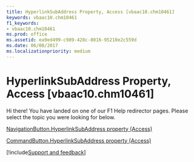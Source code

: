 ```yaml
---
title: HyperlinkSubAddress Property, Access [vbaac10.chm10461]
keywords: vbaac10.chm10461
f1_keywords:
- vbaac10.chm10461
ms.prod: office
ms.assetid: ea9ed499-c989-428c-8016-95210e2c559d
ms.date: 06/08/2017
ms.localizationpriority: medium
---
```



# HyperlinkSubAddress Property, Access [vbaac10.chm10461]

Hi there! You have landed on one of our F1 Help redirector pages. Please select the topic you were looking for below.

[NavigationButton.HyperlinkSubAddress property (Access)](https://msdn.microsoft.com/library/0fe41327-293b-ad6c-b8fe-0b30d472d9c9%28Office.15%29.aspx)

[CommandButton.HyperlinkSubAddress property (Access)](https://msdn.microsoft.com/library/1c8af1e0-f978-0eb2-c3b5-f5ea9ab84892%28Office.15%29.aspx)

[!include[Support and feedback](~/includes/feedback-boilerplate.md)]